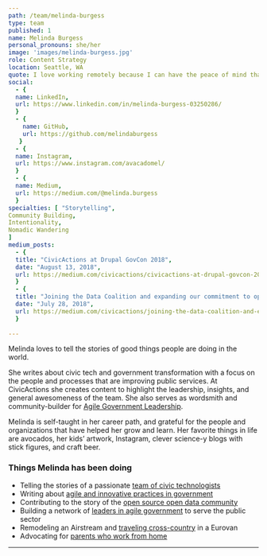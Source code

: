 ```yaml
---
path: /team/melinda-burgess
type: team
published: 1
name: Melinda Burgess
personal_pronouns: she/her
image: 'images/melinda-burgess.jpg'
role: Content Strategy
location: Seattle, WA
quote: I love working remotely because I can have the peace of mind that comes with a secure career, while still pursuing radical dreams.
social: 
  - {
  name: LinkedIn,
  url: https://www.linkedin.com/in/melinda-burgess-03250286/
  }
  - {
    name: GitHub,
    url: https://github.com/melindaburgess
   }
  - {
  name: Instagram,
  url: https://www.instagram.com/avacadomel/
  }
  - {
  name: Medium,
  url: https://medium.com/@melinda.burgess
  }
specialties: [ "Storytelling",
Community Building,
Intentionality,
Nomadic Wandering
]
medium_posts: 
  - {
  title: "CivicActions at Drupal GovCon 2018",
  date: "August 13, 2018",
  url: https://medium.com/civicactions/civicactions-at-drupal-govcon-2018-f1075c4d803
  }
  - {
  title: "Joining the Data Coalition and expanding our commitment to open data",
  date: "July 28, 2018",
  url: https://medium.com/civicactions/joining-the-data-coalition-and-expanding-our-commitment-to-open-data-383f72937666
  }
  
---
```


Melinda loves to tell the stories of good things people are doing in the world. 

She writes about civic tech and government transformation with a focus on the people and processes that are improving public services. At CivicActions she creates content to highlight the leadership, insights, and general awesomeness of the team. She also serves as wordsmith and community-builder for [Agile Government Leadership](https://www.agilegovleaders.org/).  

Melinda is self-taught in her career path, and grateful for the people and organizations that have helped her grow and learn. Her favorite things in life are avocados, her kids’ artwork, Instagram, clever science-y blogs with stick figures, and craft beer.


### Things Melinda has been doing
* Telling the stories of a passionate [team of civic technologists](https://medium.com/civicactions)
* Writing about [agile and innovative practices in government](https://medium.com/agile-government-leadership)
* Contributing to the story of the [open source open data community](https://medium.com/dkan-blog)
* Building a network of [leaders in agile government](https://www.agilegovleaders.org/) to serve the public sector
* Remodeling an Airstream and [traveling cross-country](https://www.instagram.com/openairfamily/) in a Eurovan
* Advocating for [parents who work from home](https://docs.google.com/presentation/d/1NowRTl82uHlnhvQoRL7zw9E0Rhhh8xen3jd9M_E5u30/edit#slide=id.gb3711abec_1_2)

-----------------------------------
